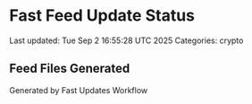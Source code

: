 # Fast Feed Update Status
Last updated: Tue Sep  2 16:55:28 UTC 2025
Categories: crypto

## Feed Files Generated

Generated by Fast Updates Workflow
